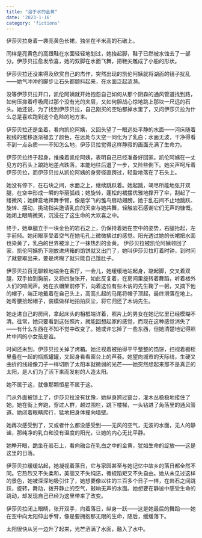 ```yaml
---
title: "溶于水的金黄"
date: '2023-1-16'
category: 'fictions'
---
```


伊莎贝拉身着一袭亮黄色长裙，独坐在半米高的石礅上。

同样是亮黄色的高跟鞋在水面轻轻地划过，她抬起脚，鞋子已然被水蚀去了一部分。伊莎贝拉愈发欣喜，她的双脚在水面飞舞，把鞋尖雕成了小船的形状。

伊莎贝拉还没来得及欣赏自己的杰作，突然出现的凯伦阿姨就将湖面的镜子扰乱——她气冲冲的脚步让石头都颤抖起来，在水面泛起涟漪。<!--more-->

没等伊莎贝拉开口，凯伦阿姨就开始抱怨自己如何从那个阴森的通风管道找到路，如何压抑着呼吸爬过那个没有光的夹层，又如何胆战心惊地跳上那块一尺远的石头。她还说，为了找到伊莎贝拉，自己刚买的空珀都掉水里了，又问伊莎贝拉为什么总是喜欢跑到这个危险的地方来。

伊莎贝拉还是坐着，看向凯伦阿姨，又回头望了一眼远处平静的水面——河床随着视线的推移逐渐褪去了颜色，在远处与天空一同化为了乳白；水面无波，干净得看不到一点杂质——不知怎么地，伊莎贝拉觉得这样静寂的画面充满了生命力。

伊莎贝拉终于起身，推搡着凯伦阿姨，表明自己已经准备好回家。凯伦阿姨在一丈见方的石头上踉跄地差点跌落，本能地往后退了一步，又险些倒下。她尖声呵斥着伊莎贝拉，而伊莎贝拉从凯伦阿姨的身旁径直跨过，轻盈地落在了石头上。

她没有停下，在石块之间，水面之上，继续跳跃着。她起跳，竭尽所能地张开双腿，在空中形成一瞬的华丽弧线；她旋转，蓬松的裙摆优雅地撑开了伞，刮起了一缕微风；她肆意地挥舞手臂，像是学飞的雏鸟扇动翅膀。她于乱石间不止地跳跃、旋转、摆动，挑动指尖邀请乳白的天空与她共舞，轻触岩石感谢它们无声的慷慨。她闭上眼睛微笑，沉浸在了这生命的大欢喜之中。

终于，她单腿立于一块金色的岩石之上，仍保持着她在空中的姿势，右腿抬起，左手前倾。她闭眼享受着空气在她毛孔上微微拂过的感觉。阳光透过她的长裙把水面也染黄了，乳白的世界被涂上了一抹热烈的金黄。
伊莎贝拉被凯伦阿姨领回了家，凯伦阿姨扔下刚放进烤箱的馅饼就又出门了，她叫伊莎贝拉盯着时钟，到时间了就要取出来，要是烤糊了就只能自己饿肚子。

伊莎贝拉百无聊赖地端坐在客厅，一会儿，她缓缓地站起身，踮起脚，交叉着双腿，双手抬到胸前，又将四肢张开，如此反复着，在房间里旋转着舞蹈，听着楼外人们的喧闹声。她在衣帽架前停下，向着这位有些木讷的先生鞠了一躬，又摘下他的帽子，端正地戴着在自己头上，高高扎起的马尾将帽子顶起，最终滑落在地上。她弯腰拾起帽子，装模做样地拍拍灰尘，将它归还了木讷先生。

她走进自己的房间，拿起床头的相框端详着，照片上的男女在她记忆里已经模糊不清。往常，她只要看到这张照片，就能回想起家的感觉，而现在这种感觉消失了——有什么东西在不知不觉中改变了。她或许忘掉了一些东西，但她清楚地记得照片中间的小女孩是谁。

时间还未到，伊莎贝拉关掉了烤箱。她注视着被拍得平平整整的馅饼，扫视着橱柜里叠在一起的瓶瓶罐罐，又起身看看窗台上的芦荟。她望向城市的天际线，生硬又曲折的线段像刀子一样切断了太阳本就微弱的光芒——她突然想起来那不是真正的太阳，是人们为了活下来而发射的人造太阳。

她不属于这，就像那颗恒星不属于这。

门从外面被锁上了，伊莎贝拉没有犹豫，她纵身跨过窗台，灌木丛稳稳地接住了她。她在街上奔跑，穿过人群，越过围栏，跳下楼梯，一头钻进了角落里的通风管道。她闭着眼睛爬行，猛地把身体撞向墙壁。

她再次感受到了，又或者什么都没感受到——无风的空气，无波的水面，无人的静谧，那纯净的乳白和没有温度的阳光，让她的内心无比平静。

她睁开眼，跪坐在岩石上，看向融合在乳白之中的金黄，犹如生命的绽放——这是这里的日落。

伊莎贝拉缓缓站起，她凝视着落日，它与家园甚至与她记忆中故乡的落日都全然不同。它热烈又不失柔和，美丽又不失纯洁，循规蹈矩又不失自由。她从未见过这样的景色，她被深深地吸引住了，她想要像以往的三百多个日子一样，在岩石之间跳跃，旋转，舞动，拨开静止的空气，敲响无声的水面。她想要在静谧中感受生命的跳动，却发现自己已经为这里带来了改变。

伊莎贝拉闭上眼睛，张开双手，向着落日，纵身一跃——这是她最后的舞蹈——她在空中向太阳伸出手臂，像是要拥抱那无限的生命，随后，缓缓落下。

太阳很快从另一边升了起来，光芒洒满了水面，融入了水中。